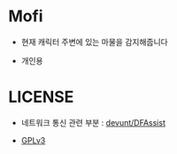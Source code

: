 # Mofi

- 현재 캐릭터 주변에 있는 마물을 감지해줍니다

- 개인용

# LICENSE

- 네트워크 통신 관련 부분 : [devunt/DFAssist](https://github.com/devunt/DFAssist)

- [GPLv3](LICENSE.txt)
